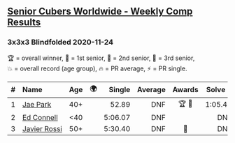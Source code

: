 <style>table {white-space: nowrap;}</style>
<link rel="stylesheet" type="text/css" href="/scw-comp/css/flags.css" />

## [Senior Cubers Worldwide - Weekly Comp Results](/scw-comp/results/)
### 3x3x3 Blindfolded 2020-11-24

<span style="white-space: nowrap;">🏆 = overall winner</span>, <span style="white-space: nowrap;">🥇 = 1st senior</span>, <span style="white-space: nowrap;">🥈 = 2nd senior</span>, <span style="white-space: nowrap;">🥉 = 3rd senior</span>, <span style="white-space: nowrap;">💥 = overall record (age group)</span>, <span style="white-space: nowrap;">🔥 = PR average</span>, <span style="white-space: nowrap;">⚡ = PR single</span>.

| # | Name | Age | 🌍 | Single | Average | Awards | Solve 1 | Solve 2 | Solve 3 | Video |
| :--: | :-- | :--: | :--: | --: | --: | :--: | --: | --: | --: | :-- |
| 1 | [Jae Park](../../persons/jae_park/333bf.md) | 40+ | <i class="flag flag-US" /> | 52.89 | DNF | 🏆 🥇 | 1:05.45 | 52.89 | DNF | [Desktop](https://www.facebook.com/events/388171482493213/permalink/391124625531232) / [Mobile](https://m.facebook.com/events/388171482493213?view=permalink&id=391124625531232) |
| 2 | [Ed Connell](../../persons/ed_connell/333bf.md) | <40 | <i class="flag flag-IE" /> | 5:06.07 | DNF |  | DNF | 5:06.07 | DNF | [Desktop](https://www.facebook.com/events/388171482493213/permalink/392481822062179) / [Mobile](https://m.facebook.com/events/388171482493213?view=permalink&id=392481822062179) |
| 3 | [Javier Rossi](../../persons/javier_rossi/333bf.md) | 50+ | <i class="flag flag-AR" /> | 5:30.40 | DNF | 🥈 | DNF | DNF | 5:30.40 | [Desktop](https://www.facebook.com/100000123498724/videos/4114270951920314) / [Mobile](https://m.facebook.com/100000123498724/videos/4114270951920314) |

<!-- Global site tag (gtag.js) - Google Analytics -->
<script async src="https://www.googletagmanager.com/gtag/js?id=UA-86348435-3"></script>
<script>window.dataLayer = window.dataLayer || []; function gtag() {dataLayer.push(arguments);} gtag('js', new Date()); gtag('config', 'UA-86348435-3');</script>
